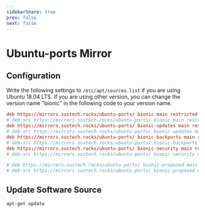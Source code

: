 ```yaml
---
sidebarShare: true
prev: false
next: false
---
```


# Ubuntu-ports Mirror

## Configuration

Write the following settings to `/etc/apt/sources.list` if you are using Ubuntu 18.04 LTS. If you are using other version, you can change the version name "bionic" in the following code to your version name.

``` toml
deb https://mirrors.sustech.rocks/ubuntu-ports/ bionic main restricted universe multiverse
# deb-src https://mirrors.sustech.rocks/ubuntu-ports/ bionic main restricted universe multiverse
deb https://mirrors.sustech.rocks/ubuntu-ports/ bionic-updates main restricted universe multiverse
# deb-src https://mirrors.sustech.rocks/ubuntu-ports/ bionic-updates main restricted universe multiverse
deb https://mirrors.sustech.rocks/ubuntu-ports/ bionic-backports main restricted universe multiverse
# deb-src https://mirrors.sustech.rocks/ubuntu-ports/ bionic-backports main restricted universe multiverse
deb https://mirrors.sustech.rocks/ubuntu-ports/ bionic-security main restricted universe multiverse
# deb-src https://mirrors.sustech.rocks/ubuntu-ports/ bionic-security main restricted universe multiverse

# deb https://mirrors.sustech.rocks/ubuntu-ports/ bionic-proposed main restricted universe multiverse
# deb-src https://mirrors.sustech.rocks/ubuntu-ports/ bionic-proposed main restricted universe multiverse
```

## Update Software Source

``` sh
apt-get update
```
